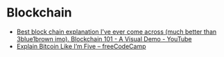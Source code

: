 # Blockchain
- [Best block chain explanation I've ever come across (much better than 3blue1brown imo).
 Blockchain 101 - A Visual Demo - YouTube](https://www.youtube.com/watch?v=_160oMzblY8)
- [Explain Bitcoin Like I’m Five – freeCodeCamp](https://medium.freecodecamp.org/explain-bitcoin-like-im-five-73b4257ac833)
